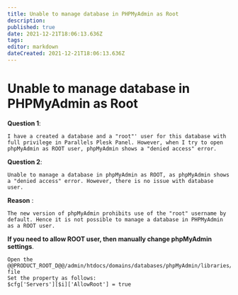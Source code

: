 ```yaml
---
title: Unable to manage database in PHPMyAdmin as Root
description: 
published: true
date: 2021-12-21T18:06:13.636Z
tags: 
editor: markdown
dateCreated: 2021-12-21T18:06:13.636Z
---
```


# Unable to manage database in PHPMyAdmin as Root

**Question 1**:

```
I have a created a database and a "root"' user for this database with full privilege in Parallels Plesk Panel. However, when I try to open phpMyAdmin as ROOT user, phpMyAdmin shows a "denied access" error.
```

**Question 2**:

```
Unable to manage a database in phpMyAdmin as ROOT, as phpMyAdmin shows a "denied access" error. However, there is no issue with database user.
```

**Reason** :

```
The new version of phpMyAdmin prohibits use of the "root" username by default. Hence it is not possible to manage a database in PHPMyAdmin as a ROOT user.
```

**If you need to allow ROOT user, then manually change phpMyAdmin settings**.


```
Open the @@PRODUCT_ROOT_D@@/admin/htdocs/domains/databases/phpMyAdmin/libraries/config.default.php file
Set the property as follows:
$cfg['Servers'][$i]['AllowRoot'] = true
```

